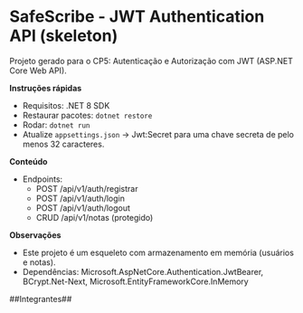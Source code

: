# SafeScribe - JWT Authentication API (skeleton)

Projeto gerado para o CP5: Autenticação e Autorização com JWT (ASP.NET Core Web API).

**Instruções rápidas**
- Requisitos: .NET 8 SDK
- Restaurar pacotes: `dotnet restore`
- Rodar: `dotnet run`
- Atualize `appsettings.json` -> Jwt:Secret para uma chave secreta de pelo menos 32 caracteres.

**Conteúdo**
- Endpoints:
  - POST /api/v1/auth/registrar
  - POST /api/v1/auth/login
  - POST /api/v1/auth/logout
  - CRUD /api/v1/notas (protegido)

**Observações**
- Este projeto é um esqueleto com armazenamento em memória (usuários e notas).
- Dependências: Microsoft.AspNetCore.Authentication.JwtBearer, BCrypt.Net-Next, Microsoft.EntityFrameworkCore.InMemory


##Integrantes##

